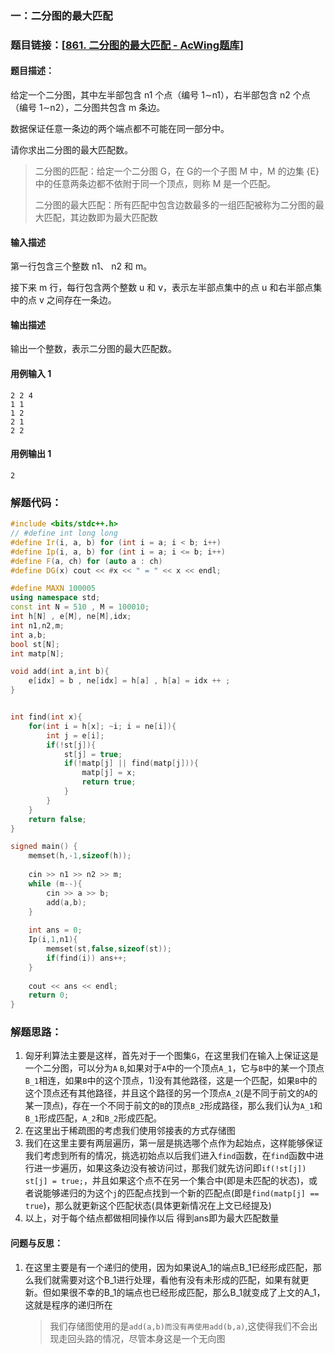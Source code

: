 ### 一：二分图的最大匹配

### 题目链接：[[861. 二分图的最大匹配 - AcWing题库](https://www.acwing.com/problem/content/863/)]



#### 题目描述：

给定一个二分图，其中左半部包含 n1 个点（编号 1∼n1），右半部包含 n2 个点（编号 1∼n2），二分图共包含 m 条边。

数据保证任意一条边的两个端点都不可能在同一部分中。

请你求出二分图的最大匹配数。

> 二分图的匹配：给定一个二分图 G，在 G的一个子图 M 中，M 的边集 {E} 中的任意两条边都不依附于同一个顶点，则称 M 是一个匹配。
>
> 二分图的最大匹配：所有匹配中包含边数最多的一组匹配被称为二分图的最大匹配，其边数即为最大匹配数

#### 输入描述

第一行包含三个整数 n1、 n2 和 m。

接下来 m 行，每行包含两个整数 u 和 v，表示左半部点集中的点 u 和右半部点集中的点 v 之间存在一条边。

#### 输出描述

输出一个整数，表示二分图的最大匹配数。

#### 用例输入 1



```
2 2 4
1 1
1 2
2 1
2 2
```



#### 用例输出 1



```
2
```



### 解题代码：



```cpp
#include <bits/stdc++.h>
// #define int long long
#define Ir(i, a, b) for (int i = a; i < b; i++)
#define Ip(i, a, b) for (int i = a; i <= b; i++)
#define F(a, ch) for (auto a : ch)
#define DG(x) cout << #x << " = " << x << endl;

#define MAXN 100005
using namespace std;
const int N = 510 , M = 100010;
int h[N] , e[M], ne[M],idx;
int n1,n2,m;        
int a,b;
bool st[N];
int matp[N];

void add(int a,int b){
    e[idx] = b , ne[idx] = h[a] , h[a] = idx ++ ;
}


int find(int x){
    for(int i = h[x]; ~i; i = ne[i]){
        int j = e[i];
        if(!st[j]){
            st[j] = true;
            if(!matp[j] || find(matp[j])){
                matp[j] = x;
                return true;
            }
        }
    }
    return false;
}

signed main() {
    memset(h,-1,sizeof(h));
    
    cin >> n1 >> n2 >> m;
    while (m--){
        cin >> a >> b;
        add(a,b);
    }
    
    int ans = 0;    
    Ip(i,1,n1){
        memset(st,false,sizeof(st));
        if(find(i)) ans++;
    }
    
    cout << ans << endl;
    return 0;
}

```



### 解题思路：

1) 匈牙利算法主要是这样，首先对于一个图集`G`，在这里我们在输入上保证这是一个二分图，可以分为`A` `B`,如果对于`A`中的一个顶点`A_1`，它与`B`中的某一个顶点`B_1`相连，如果`B`中的这个顶点，1)没有其他路径，这是一个匹配，如果`B`中的这个顶点还有其他路径，并且这个路径的另一个顶点`A_2`(是不同于前文的`A`的某一顶点)，存在一个不同于前文的`B`的顶点`B_2`形成路径，那么我们认为`A_1`和`B_1`形成匹配，`A_2`和`B_2`形成匹配。
2) 在这里出于稀疏图的考虑我们使用邻接表的方式存储图
3) 我们在这里主要有两层遍历，第一层是挑选哪个点作为起始点，这样能够保证我们考虑到所有的情况，挑选初始点以后我们进入`find`函数，在`find`函数中进行进一步遍历，如果这条边没有被访问过，那我们就先访问即`if(!st[j]) st[j] = true;`，并且如果这个点不在另一个集合中(即是未匹配的状态)，或者说能够递归的为这个`j`的匹配点找到一个新的匹配点(即是`find(matp[j] == true`)，那么就更新这个匹配状态(具体更新情况在上文已经提及)
4) 以上，对于每个结点都做相同操作以后 得到ans即为最大匹配数量

#### 问题与反思：

1. 在这里主要是有一个递归的使用，因为如果说A_1的端点B_1已经形成匹配，那么我们就需要对这个B_1进行处理，看他有没有未形成的匹配，如果有就更新。但如果很不幸的B_1的端点也已经形成匹配，那么B_1就变成了上文的A_1，这就是程序的递归所在

    > 我们存储图使用的是`add(a,b)而没有再使用add(b,a)`,这使得我们不会出现走回头路的情况，尽管本身这是一个无向图

